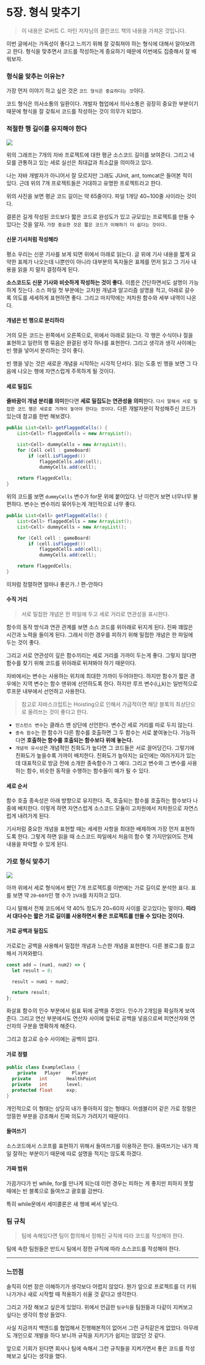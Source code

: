 # 5장. 형식 맞추기

> 이 내용은 로버트 C. 마틴 저자님의 클린코드 책의 내용을 가져온 것입니다.

이번 글에서는 가독성이 좋다고 느끼기 위해 잘 갖춰져야 하는 형식에 대해서 알아보려고 한다. 형식을 맞추면서 코드를 작성하는게 중요하기 때문에 이번에도 집중해서 잘 배워보자.

### 형식을 맞추는 이유는?

가장 먼저 이야기 하고 싶은 것은 `코드 형식은 중요하다는 것`이다.

코드 형식은 의사소통의 일환이다. 개발자 협업에서 의사소통은 굉장히 중요한 부분이기 때문에 형식을 잘 갖춰서 코드를 작성하는 것이 의무가 되었다.

### 적절한 행 길이를 유지해야 한다

<img src="https://velog.velcdn.com/images/bami/post/e50075d2-f54f-4b3f-b64c-67446d92e05c/image.png" />

위의 그래프는 7개의 자바 프로젝트에 대한 평균 소스코드 길이를 보여준다. 그리고 네모를 관통하고 있는 세로 실선은 최대값과 최소값을 의미하고 있다.

나는 자바 개발자가 아니어서 잘 모르지만 그래도 JUnit, ant, tomcat은 들어본 적이 있다. 근데 위의 7개 프로젝트들은 거대하고 유명한 프로젝트라고 한다.

위의 사진을 보면 평균 코드 길이는 약 65줄이다. 파일 1개당 40~100줄 사이라는 것이다.

결론은 길게 작성된 코드보다 짧은 코드로 완성도가 있고 규모있는 프로젝트를 만들 수 있다는 것을 알자. `가장 중요한 것은 짧은 코드가 이해하기 더 쉽다는 것이다.`

#### 신문 기사처럼 작성해라

평소 우리는 신문 기사를 보게 되면 위에서 아래로 읽는다. 글 위에 기사 내용을 짧게 요약한 표제가 나오는데 나뿐만이 아니라 대부분의 독자들은 표제를 먼저 읽고 그 기사 내용을 읽을 지 말지 결정하게 된다.

**소스코드도 신문 기사와 비슷하게 작성하는 것이 좋다.** 이름은 간단하면서도 설명이 가능하게 짓는다. 소스 파일 첫 부분에는 고차원 개념과 알고리즘 설명을 적고, 아래로 갈수록 의도를 세세하게 표현하면 좋다. 그리고 마지막에는 저차원 함수와 세부 내역이 나온다.

#### 개념은 빈 행으로 분리하라

거의 모든 코드는 왼쪽에서 오른쪽으로, 위에서 아래로 읽는다. 각 행은 수식이나 절을 표현하고 일련의 행 묶음은 완결된 생각 하나를 표현한다. 그리고 생각과 생각 사이에는 빈 행을 넣어서 분리하는 것이 좋다.

빈 행을 넣는 것은 새로운 개념을 시작하는 시각적 단서다. 읽는 도중 빈 행을 보면 그 다음에 나오는 행에 자연스럽게 주목하게 될 것이다.

#### 세로 밀집도

**줄바꿈이 개념 분리를 의미**한다면 **세로 밀집도는 연관성을 의미**한다. `다시 말해서 서로 밀접한 코드 행은 세로로 가까이 놓아야 한다는 것이다.` 다른 개발자분이 작성해주신 코드가 있는데 참고를 한번 해보겠다.

```java
public List<Cell> getFlaggedCells() {
    List<Cell> flaggedCells = new ArrayList();

    List<Cell> dummyCells = new ArrayList();
    for (Cell cell : gameBoard)
        if (cell.isFlagged())
            flaggedCells.add(cell);
            dummyCells.add(cell);

    return flaggedCells;
}
```

위의 코드를 보면 `dummyCells` 변수가 for문 위에 붙어있다. 난 이런거 보면 너무너무 불편하다. 변수는 변수끼리 묶어두는게 개인적으로 너무 좋다.

```java
public List<Cell> getFlaggedCells() {
    List<Cell> flaggedCells = new ArrayList();
    List<Cell> dummyCells = new ArrayList();

    for (Cell cell : gameBoard)
        if (cell.isFlagged())
            flaggedCells.add(cell);
            dummyCells.add(cell);

    return flaggedCells;
}
```

이처럼 정렬하면 얼마나 좋은가..! 편-안하다

#### 수직 거리

> 서로 밀접한 개념은 한 파일에 두고 세로 거리로 연관성을 표시한다.

함수의 동작 방식과 연관 관계를 보면 소스 코드를 위아래로 뒤지게 된다. 진짜 꽤많은 시간과 노력을 들이게 된다. 그래서 이런 경우를 피하기 위해 밀접한 개념은 한 파일에 두는 것이 좋다.

그리고 서로 연관성이 깊은 함수끼리는 세로 거리를 가까이 두는게 좋다. 그렇지 않다면 함수를 찾기 위해 코드를 위아래로 뒤져봐야 하기 때문이다.

자바에서는 변수는 사용하는 위치에 최대한 가까이 두어야한다. 하지만 함수가 짧은 경우에는 지역 변수는 함수 맨위에 선언하도록 한다. 하지만 루프 변수(i,j,k)는 일반적으로 루프문 내부에서 선언하고 사용한다.

> 참고로 자바스크립트는 Hoisting으로 인해서 가급적이면 해당 블록의 최상단으로 올려쓰는 것이 좋다고 한다.

- `인스턴스 변수`는 클래스 맨 상단에 선언한다. 변수간 세로 거리를 따로 두지 않는다.
- `종속 함수`는 한 함수가 다른 함수를 호출하면 그 두 함수는 서로 붙여놓는다. 가능하다면 **호출하는 함수를 호출되는 함수보다 위에 놓는다.**
- `개념적 유사성`은 개념적인 친화도가 높다면 그 코드들은 서로 끌어당긴다. 그렇기에 친화도가 높을수록 가까이 배치한다. 친화도가 높아지는 요인에는 여러가지가 있는데 대표적으로 방금 전에 소개한 종속함수가 그 예다. 그리고 변수와 그 변수를 사용하는 함수, 비슷한 동작을 수행하는 함수들이 예가 될 수 있다.

#### 세로 순서

함수 호출 종속성은 아래 방향으로 유지한다. 즉, 호출되는 함수를 호출하는 함수보다 나중에 배치한다. 이렇게 하면 자연스럽게 소스코드 모듈이 고차원에서 저차원으로 자연스럽게 내려가게 된다.

기사처럼 중요한 개념을 표현할 때는 세세한 사항을 최대한 배제하며 가장 먼저 표현하도록 한다. 그렇게 하면 읽을 때 소스코드 파일에서 처음의 함수 몇 가지만읽어도 전체 내용을 파악할 수 있게 된다.

### 가로 형식 맞추기

<img src="https://velog.velcdn.com/images/bami/post/f5a12664-c997-47b2-8d4b-9a236f9f7b75/image.png" />

아까 위에서 세로 형식에서 봤던 7개 프로젝트를 이번에는 가로 길이로 분석한 표다. 표를 보면 약 `20~60자`인 행 수가 `1%대`를 차지하고 있다.

다시 말해서 전체 코드에서 약 40% 정도가 20~60자 사이를 갖고있다는 말이다. **따라서 대다수는 짧은 가로 길이를 사용하면서 좋은 프로젝트를 만들 수 있다는 것이다.**

#### 가로 공백과 밀집도

가로로는 공백을 사용해서 밀접한 개념과 느슨한 개념을 표현한다. 다른 블로그를 참고해서 가져와봤다.

```javascript
const add = (num1, num2) => {
  let result = 0;

  result = num1 + num2;

  return result;
};
```

화살표 함수의 인수 부분에서 쉼표 뒤에 공백을 주었다. 인수가 2개임을 확실하게 보여준다.
그리고 연산 부분에서도 연산자 사이에 앞뒤로 공백을 넣음으로써 피연산자와 연산자의 구분을 명확하게 해준다.

그리고 참고로 승수 사이에는 공백이 없다.

#### 가로 정렬

```java
public class ExampleClass {
	private   Player 	Player
  private   int       HealthPoint
  private   int       level;
  protected float     exp;
}
```

개인적으로 이 형태는 상당히 내가 좋아하지 않는 형태다. 어셈블리어 같은 가로 정렬은 엉뚱한 부분을 강조해서 진짜 의도가 가려지기 때문이다.

#### 들여쓰기

소스코드에서 스코프를 표현하기 위해서 들여쓰기를 이용하곤 한다. 들여쓰기는 내가 제일 잘하는 부분이기 때문에 따로 설명을 적지는 않도록 하겠다.

#### 가짜 범위

가끔가다가 빈 while, for를 만나게 되는데 이런 경우는 피하는 게 좋지만 피하지 못할 때에는 빈 블록으로 들여쓰고 괄호를 감싼다.

특히 while문에서 세미콜론은 새 행에 써서 넣는다.

### 팀 규칙

> 팀에 속해있다면 팀이 합의해서 정해진 규칙에 따라 코드를 작성해야 한다.

팀에 속한 팀원들은 반드시 팀에서 정한 규칙에 따라 소스코드를 작성해야 한다.

---

### 느낀점

솔직히 이번 장은 이해하기가 생각보다 어렵지 않았다. 뭔가 앞으로 프로젝트를 더 키워나가거나 새로 시작할 때 적용하기 쉬울 것 같다고 생각한다.

그리고 가장 해보고 싶은게 있었다. 위에서 언급한 `팀규칙`을 팀원들과 다같이 지켜보고 싶다는 생각이 항상 들었다.

사실 지금까지 백엔드를 협업해서 진행해본적이 없어서 그런 규칙같은게 없었다. 아무래도 개인으로 개발을 하다 보니까 규칙을 지키기가 쉽지는 않았던 것 같다.

앞으로 기회가 된다면 회사나 팀에 속해서 그런 규칙들을 지켜가면서 좋은 코드를 작성해보고 싶다는 생각을 했다.
